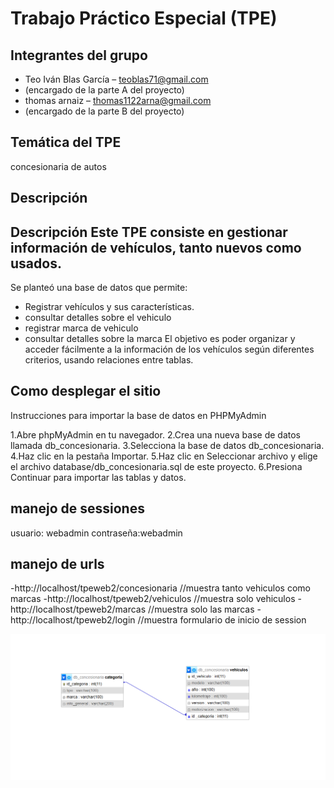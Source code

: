 # Trabajo Práctico Especial (TPE)

## Integrantes del grupo
- Teo Iván Blas García – teoblas71@gmail.com
- (encargado de la parte A del proyecto)
- thomas arnaiz – thomas1122arna@gmail.com
- (encargado de la parte B del proyecto)

## Temática del TPE
concesionaria de autos

## Descripción
## Descripción Este TPE consiste en gestionar información de vehículos, tanto nuevos como usados. 
Se planteó una base de datos que permite: 
- Registrar vehículos y sus características.
- consultar detalles sobre el vehiculo
- registrar marca de vehiculo
- consultar detalles sobre la marca
El objetivo es poder organizar y acceder fácilmente a la información de los vehículos según diferentes criterios, usando relaciones entre tablas.

## Como desplegar el sitio 
Instrucciones para importar la base de datos en PHPMyAdmin

1.Abre phpMyAdmin en tu navegador.
2.Crea una nueva base de datos llamada db_concesionaria.
3.Selecciona la base de datos db_concesionaria.
4.Haz clic en la pestaña Importar.
5.Haz clic en Seleccionar archivo y elige el archivo database/db_concesionaria.sql de este proyecto.
6.Presiona Continuar para importar las tablas y datos.

## manejo de sessiones
usuario: webadmin
contraseña:webadmin

## manejo de urls
-http://localhost/tpeweb2/concesionaria //muestra tanto vehiculos como marcas
-http://localhost/tpeweb2/vehiculos //muestra solo vehiculos 
-http://localhost/tpeweb2/marcas //muestra solo las marcas
-http://localhost/tpeweb2/login //muestra formulario de inicio de session

![DER](DER.png)
